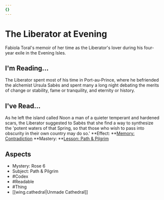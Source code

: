 ```yaml
---
{}
---
```

# The Liberator at Evening
Fabiola Toral's memoir of her time as the Liberator's lover during his four-year exile in the Evening Isles.
## I'm Reading...
The Liberator spent most of his time in Port-au-Prince, where he befriended the alchemist Ursula Sabès and spent many a long night debating the merits of change or stability, fame or tranquility, and eternity or history.
## I've Read...
As he left the island called Noon a man of a quieter temperant and hardened scars, the Liberator suggested to Sabès that she find a way to synthesize the 'potent waters of that Spring, so that those who wish to pass into obscurity in their own country may do so.'
**Effect: **[Memory: Contradiction](https://uadaf.theevilroot.xyz/rowenarium/element/mem.contradiction)
**Mastery: **[Lesson: Path & Pilgrim](https://uadaf.theevilroot.xyz/rowenarium/element/x.path.pilgrim)
## Aspects
- Mystery: Rose 6
- Subject: Path & Pilgrim
- #Codex
- #Readable
- #Thing
- [[wing.cathedral|Unmade Cathedral]]